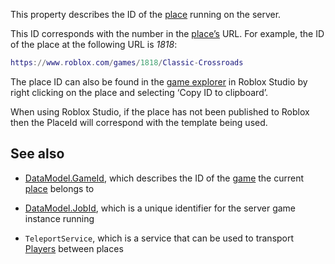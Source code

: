 This property describes the ID of the [place](https://developer.roblox.com/search#stq=Place) running on the server.

This ID corresponds with the number in the [place’s](https://developer.roblox.com/search#stq=Place) URL. For example, the ID of the place at the following URL is *1818*:

```lua
https://www.roblox.com/games/1818/Classic-Crossroads
```

The place ID can also be found in the [game explorer][1] in Roblox Studio by right clicking on the place and selecting ‘Copy ID to clipboard’.

When using Roblox Studio, if the place has not been published to Roblox then the PlaceId will correspond with the template being used.

## See also

 - [DataModel.GameId](https://developer.roblox.com/api-reference/property/DataModel/GameId), which describes the ID of the [game](https://developer.roblox.com/search#stq=Multi%20Place%20Games) the current [place](https://developer.roblox.com/search#stq=Place) belongs to

 - [DataModel.JobId](https://developer.roblox.com/api-reference/property/DataModel/JobId), which is a unique identifier for the server game instance running

 - `TeleportService`, which is a service that can be used to transport [Players](https://developer.roblox.com/api-reference/class/Player) between places

[1]: https://www.robloxdev.com/resources/studio/Game-Explorer